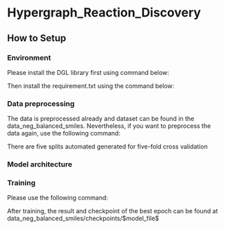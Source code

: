 # Hypergraph_Reaction_Discovery

## How to Setup
### Environment
Please install the DGL library first using command below:

Then install the requirement.txt using the command below:


### Data preprocessing
The data is preprocessed already and dataset can be found in the data\_neg\_balanced\_smiles. Nevertheless, if you want to preprocess the data again, use the following command:


There are five splits automated generated for five-fold cross validation

### Model architecture

### Training
Please use the following command:


After training, the result and checkpoint of the best epoch can be found at data\_neg\_balanced\_smiles/checkpoints/\$model\_file\$
